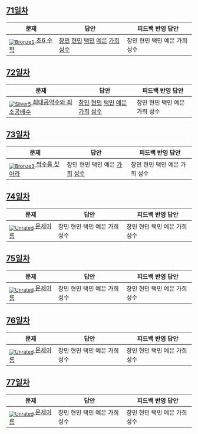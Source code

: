 [Unrated]: https://user-images.githubusercontent.com/33937365/126247607-85783912-c11a-4d50-ac36-8cc7dcb75cd2.png
[Bronze5]: https://user-images.githubusercontent.com/33937365/126247611-e362d727-17a4-4737-a232-5827e185ab7c.png
[Bronze4]: https://user-images.githubusercontent.com/33937365/126247612-89cbc675-e1d4-43a2-950b-1cb014dca697.png
[Bronze3]: https://user-images.githubusercontent.com/33937365/126247613-b8408610-7bc4-40f8-804f-a30a45ddbb68.png
[Bronze2]: https://user-images.githubusercontent.com/33937365/126247614-d85dc6ff-a520-4c00-82bd-eb593b156bd8.png
[Bronze1]: https://user-images.githubusercontent.com/33937365/126247616-04b2ab30-9891-4b7b-8cb4-38e99b97e834.png
[Silver5]: https://user-images.githubusercontent.com/33937365/126247618-38c5c905-672b-4d75-808e-8a7d45ea577d.png
[Silver4]: https://user-images.githubusercontent.com/33937365/126247620-ba2d1b96-b0aa-4b88-80c5-71569c69bbc3.png
[Silver3]: https://user-images.githubusercontent.com/33937365/126247621-1b55b7f4-3a79-4348-8a63-f00c1813853e.png
[Silver2]: https://user-images.githubusercontent.com/33937365/126247622-a83b30a9-6618-4593-b775-6f6730afd3f6.png
[Silver1]: https://user-images.githubusercontent.com/33937365/126247625-8d82f8ab-6f95-4ef8-a243-be31f548596e.png

## [71일차](Day71)

| 문제                 | 답안 | 피드백 반영 답안 |
| -------------------- | ---- | ---------------- |
| [<sub>![Bronze1]</sub> 초6 수학](https://www.acmicpc.net/problem/2702) | [창민](Day71/kcm_2702.java) [현민](Day71/shm_2702.java) [택민](Day71/jtm_2702.java) [예은](Day71/lye_2702.py) [가희](Day71/kkh_2702.java) [성수](Day71/ass_2702.java) | 창민 현민 택민 예은 가희 성수             |

## [72일차](Day72)

| 문제                 | 답안 | 피드백 반영 답안 |
| -------------------- | ---- | ---------------- |
| [<sub>![Silver5]</sub> 최대공약수와 최소공배수](https://www.acmicpc.net/problem/2609) | [창민](Day72/kcm_2609.java) [현민](Day72/shm_2609.java) [택민](Day72/jtm_2609.java) [예은](Day72/lye_2609.py) [가희](Day72/kkh_2609.java) [성수](Day72/ass_2609.java) | 창민 현민 택민 예은 가희 성수             |

## [73일차](Day73)

| 문제                 | 답안 | 피드백 반영 답안 |
| -------------------- | ---- | ---------------- |
| [<sub>![Bronze3]</sub> 짝수를 찾아라](https://www.acmicpc.net/problem/3058) | 창민 현민 택민 예은 [가희](Day73/kkh_3058.java) [성수](Day73/ass_3058.java) | 창민 현민 택민 예은 가희 성수             |

## [74일차](Day74)

| 문제                 | 답안 | 피드백 반영 답안 |
| -------------------- | ---- | ---------------- |
| [<sub>![Unrated]</sub> 문제이름](문제링크) | 창민 현민 택민 예은 가희 성수 | 창민 현민 택민 예은 가희 성수             |

## [75일차](Day75)

| 문제                 | 답안 | 피드백 반영 답안 |
| -------------------- | ---- | ---------------- |
| [<sub>![Unrated]</sub> 문제이름](문제링크) | 창민 현민 택민 예은 가희 성수 | 창민 현민 택민 예은 가희 성수             |

## [76일차](Day76)

| 문제                 | 답안 | 피드백 반영 답안 |
| -------------------- | ---- | ---------------- |
| [<sub>![Unrated]</sub> 문제이름](문제링크) | 창민 현민 택민 예은 가희 성수 | 창민 현민 택민 예은 가희 성수             |

## [77일차](Day77)

| 문제                 | 답안 | 피드백 반영 답안 |
| -------------------- | ---- | ---------------- |
| [<sub>![Unrated]</sub> 문제이름](문제링크) | 창민 현민 택민 예은 가희 성수 | 창민 현민 택민 예은 가희 성수             |
